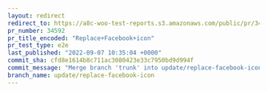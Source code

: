 ```yaml
---
layout: redirect
redirect_to: https://a8c-woo-test-reports.s3.amazonaws.com/public/pr/34592/e2e/index.html
pr_number: 34592
pr_title_encoded: "Replace+Facebook+icon"
pr_test_type: e2e
last_published: "2022-09-07 10:35:04 +0000"
commit_sha: cfd8e1614b8c711ac3080423e33c7950bd9d994f
commit_message: "Merge branch 'trunk' into update/replace-facebook-icon"
branch_name: update/replace-facebook-icon
---
```

